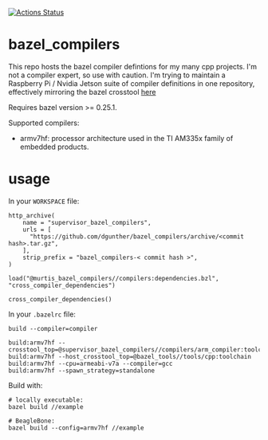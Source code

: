 [![Actions Status](https://github.com/curtismuntz/bazel_compilers/workflows/ci/badge.svg)](https://github.com/curtismuntz/bazel_compilers/actions)

# bazel_compilers

This repo hosts the bazel compiler defintions for my many cpp projects. I'm not a compiler expert, so use with caution. I'm trying to maintain a Raspberry Pi / Nvidia Jetson suite of compiler definitions in one repository, effectively mirroring the bazel crosstool [here](https://github.com/bazelbuild/bazel/tree/master/src/test/shell/bazel/testdata/bazel_toolchain_test_data)

Requires bazel version >= 0.25.1.

Supported compilers:

* armv7hf: processor architecture used in the TI AM335x family of embedded products.

# usage

In your `WORKSPACE` file:

```
http_archive(
    name = "supervisor_bazel_compilers",
    urls = [
      "https://github.com/dgunther/bazel_compilers/archive/<commit hash>.tar.gz",
    ],
    strip_prefix = "bazel_compilers-< commit hash >",
)

load("@murtis_bazel_compilers//compilers:dependencies.bzl", "cross_compiler_dependencies")

cross_compiler_dependencies()
```

In your `.bazelrc` file:

```
build --compiler=compiler

build:armv7hf --crosstool_top=@supervisor_bazel_compilers//compilers/arm_compiler:toolchain
build:armv7hf --host_crosstool_top=@bazel_tools//tools/cpp:toolchain
build:armv7hf --cpu=armeabi-v7a --compiler=gcc
build:armv7hf --spawn_strategy=standalone
```


Build with:

```
# locally executable:
bazel build //example

# BeagleBone:
bazel build --config=armv7hf //example


```
